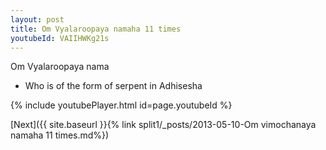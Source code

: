 ```yaml
---
layout: post
title: Om Vyalaroopaya namaha 11 times
youtubeId: VAIIHWKg21s
---
```

 
 
Om Vyalaroopaya nama 
 
 -  Who is of the form of serpent in Adhisesha 
 
  
 
  
 
 
 
 
 
 


{% include youtubePlayer.html id=page.youtubeId %}
 
[Next]({{ site.baseurl }}{% link  split1/_posts/2013-05-10-Om vimochanaya namaha 11 times.md%})
 
